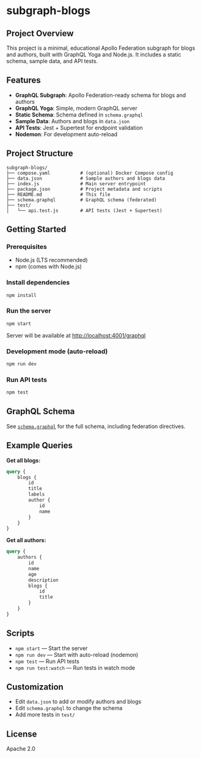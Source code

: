 # subgraph-blogs

## Project Overview
This project is a minimal, educational Apollo Federation subgraph for blogs and authors, built with GraphQL Yoga and Node.js. It includes a static schema, sample data, and API tests.

## Features
- **GraphQL Subgraph**: Apollo Federation-ready schema for blogs and authors
- **GraphQL Yoga**: Simple, modern GraphQL server
- **Static Schema**: Schema defined in `schema.graphql`
- **Sample Data**: Authors and blogs in `data.json`
- **API Tests**: Jest + Supertest for endpoint validation
- **Nodemon**: For development auto-reload

## Project Structure
```
subgraph-blogs/
├── compose.yaml           # (optional) Docker Compose config
├── data.json              # Sample authors and blogs data
├── index.js               # Main server entrypoint
├── package.json           # Project metadata and scripts
├── README.md              # This file
├── schema.graphql         # GraphQL schema (federated)
├── test/
│   └── api.test.js        # API tests (Jest + Supertest)
```

## Getting Started

### Prerequisites
- Node.js (LTS recommended)
- npm (comes with Node.js)

### Install dependencies
```sh
npm install
```

### Run the server
```sh
npm start
```
Server will be available at [http://localhost:4001/graphql](http://localhost:4001/graphql)

### Development mode (auto-reload)
```sh
npm run dev
```

### Run API tests
```sh
npm test
```

## GraphQL Schema
See [`schema.graphql`](./schema.graphql) for the full schema, including federation directives.

## Example Queries

**Get all blogs:**
```graphql
query {
	blogs {
		id
		title
		labels
		author {
			id
			name
		}
	}
}
```

**Get all authors:**
```graphql
query {
	authors {
		id
		name
		age
		description
		blogs {
			id
			title
		}
	}
}
```

## Scripts
- `npm start` — Start the server
- `npm run dev` — Start with auto-reload (nodemon)
- `npm test` — Run API tests
- `npm run test:watch` — Run tests in watch mode

## Customization
- Edit `data.json` to add or modify authors and blogs
- Edit `schema.graphql` to change the schema
- Add more tests in `test/`

## License
Apache 2.0

